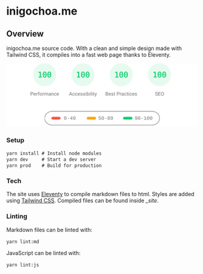 # inigochoa.me

## Overview

inigochoa.me source code. With a clean and simple design made with Tailwind CSS,
it compiles into a fast web page thanks to Eleventy.

![Pagespeed score](./img/pagespeed.svg)

### Setup

```console
yarn install # Install node modules
yarn dev     # Start a dev server
yarn prod    # Build for production
```

### Tech

The site uses [Eleventy] to compile markdown files to html. Styles are added
using [Tailwind CSS]. Compiled files can be found inside *_site*.

### Linting

Markdown files can be linted with:

```console
yarn lint:md
```

JavaScript can be linted with:

```console
yarn lint:js
```

[Eleventy]: https://www.11ty.dev/
[Tailwind CSS]: https://tailwindcss.com/
